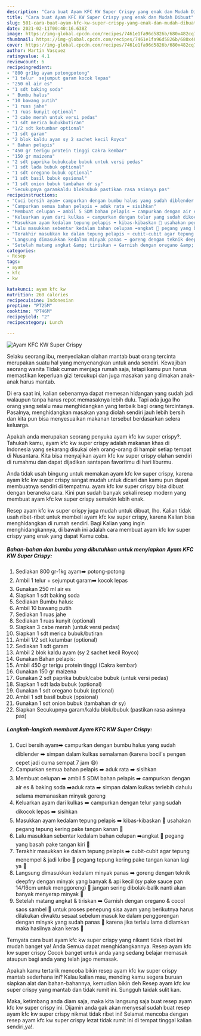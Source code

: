 ```yaml
---
description: "Cara buat Ayam KFC KW Super Crispy yang enak dan Mudah Dibuat"
title: "Cara buat Ayam KFC KW Super Crispy yang enak dan Mudah Dibuat"
slug: 501-cara-buat-ayam-kfc-kw-super-crispy-yang-enak-dan-mudah-dibuat
date: 2021-02-11T00:40:16.638Z
image: https://img-global.cpcdn.com/recipes/7461e1fa96d5826b/680x482cq70/ayam-kfc-kw-super-crispy-foto-resep-utama.jpg
thumbnail: https://img-global.cpcdn.com/recipes/7461e1fa96d5826b/680x482cq70/ayam-kfc-kw-super-crispy-foto-resep-utama.jpg
cover: https://img-global.cpcdn.com/recipes/7461e1fa96d5826b/680x482cq70/ayam-kfc-kw-super-crispy-foto-resep-utama.jpg
author: Martin Vasquez
ratingvalue: 4.1
reviewcount: 6
recipeingredient:
- "800 gr1kg ayam potongpotong"
- "1 telur  sejumput garam kocok lepas"
- "250 ml air es"
- "1 sdt baking soda"
- " Bumbu halus"
- "10 bawang putih"
- "1 ruas jahe"
- "1 ruas kunyit optional"
- "3 cabe merah untuk versi pedas"
- "1 sdt merica bubukbutiran"
- "1/2 sdt ketumbar optional"
- "1 sdt garam"
- "2 blok kaldu ayam sy 2 sachet kecil Royco"
- " Bahan pelapis"
- "450 gr terigu protein tinggi Cakra kembar"
- "150 gr maizena"
- "2 sdt paprika bubukcabe bubuk untuk versi pedas"
- "1 sdt lada bubuk optional"
- "1 sdt oregano bubuk optional"
- "1 sdt basil bubuk opsional"
- "1 sdt onion bubuk tambahan dr sy"
- "Secukupnya garamkaldu blokbubuk pastikan rasa asinnya pas"
recipeinstructions:
- "Cuci bersih ayam➡️ campurkan dengan bumbu halus yang sudah diblender ➡️ simpan dalam kulkas semalaman (karena bocil&#39;s pengen cepet jadi cuma sempat 7 jam 😅)"
- "Campurkan semua bahan pelapis ➡️ aduk rata ➡️ sisihkan"
- "Membuat celupan ➡️ ambil 5 SDM bahan pelapis ➡️ campurkan dengan air es &amp; baking soda ➡️aduk rata ➡️ simpan dalam kulkas terlebih dahulu selama memanaskan minyak goreng"
- "Keluarkan ayam dari kulkas ➡️ campurkan dengan telur yang sudah dikocok lepas ➡️ sisihkan"
- "Masukkan ayam kedalam tepung pelapis ➡️ kibas-kibaskan 📛 usahakan pegang tepung kering pake tangan kanan 📛"
- "Lalu masukkan sebentar kedalam bahan celupan ➡️angkat 📛 pegang yang basah pake tangan kiri 📛"
- "Terakhir masukkan ke dalam tepung pelapis ➡️ cubit-cubit agar tepung menempel &amp; jadi kribo 📛 pegang tepung kering pake tangan kanan lagi ya 📛"
- "Langsung dimasukkan kedalam minyak panas ➡️ goreng dengan teknik deepfry dengan minyak yang banyak &amp; api kecil (sy pake sauce pan 14/16cm untuk menggoreng) 📛 jangan sering dibolak-balik nanti akan banyak menyerap minyak 📛"
- "Setelah matang angkat &amp; tiriskan ➡️ Garnish dengan oregano &amp; cocol saos sambel 📛 untuk proses penepung sisa ayam yang berikutnya harus dilakukan diwaktu sesaat sebelum masuk ke dalam penggorengan dengan minyak yang sudah panas 📛 karena jika terlalu lama didiamkan maka hasilnya akan keras 📛"
categories:
- Resep
tags:
- ayam
- kfc
- kw

katakunci: ayam kfc kw 
nutrition: 260 calories
recipecuisine: Indonesian
preptime: "PT25M"
cooktime: "PT46M"
recipeyield: "2"
recipecategory: Lunch

---
```



![Ayam KFC KW Super Crispy](https://img-global.cpcdn.com/recipes/7461e1fa96d5826b/680x482cq70/ayam-kfc-kw-super-crispy-foto-resep-utama.jpg)

Selaku seorang ibu, menyediakan olahan mantab buat orang tercinta merupakan suatu hal yang menyenangkan untuk anda sendiri. Kewajiban seorang  wanita Tidak cuman menjaga rumah saja, tetapi kamu pun harus memastikan keperluan gizi tercukupi dan juga masakan yang dimakan anak-anak harus mantab.

Di era  saat ini, kalian sebenarnya dapat memesan hidangan yang sudah jadi walaupun tanpa harus repot memasaknya lebih dulu. Tapi ada juga lho orang yang selalu mau menghidangkan yang terbaik bagi orang tercintanya. Pasalnya, menghidangkan masakan yang diolah sendiri jauh lebih bersih dan kita pun bisa menyesuaikan makanan tersebut berdasarkan selera keluarga. 



Apakah anda merupakan seorang penyuka ayam kfc kw super crispy?. Tahukah kamu, ayam kfc kw super crispy adalah makanan khas di Indonesia yang sekarang disukai oleh orang-orang di hampir setiap tempat di Nusantara. Kita bisa menyajikan ayam kfc kw super crispy olahan sendiri di rumahmu dan dapat dijadikan santapan favoritmu di hari liburmu.

Anda tidak usah bingung untuk memakan ayam kfc kw super crispy, karena ayam kfc kw super crispy sangat mudah untuk dicari dan kamu pun dapat membuatnya sendiri di tempatmu. ayam kfc kw super crispy bisa dibuat dengan beraneka cara. Kini pun sudah banyak sekali resep modern yang membuat ayam kfc kw super crispy semakin lebih enak.

Resep ayam kfc kw super crispy juga mudah untuk dibuat, lho. Kalian tidak usah ribet-ribet untuk membeli ayam kfc kw super crispy, karena Kalian bisa menghidangkan di rumah sendiri. Bagi Kalian yang ingin menghidangkannya, di bawah ini adalah cara membuat ayam kfc kw super crispy yang enak yang dapat Kamu coba.

<!--inarticleads1-->

##### Bahan-bahan dan bumbu yang dibutuhkan untuk menyiapkan Ayam KFC KW Super Crispy:

1. Sediakan 800 gr-1kg ayam➡️ potong-potong
1. Ambil 1 telur + sejumput garam➡️ kocok lepas
1. Gunakan 250 ml air es
1. Siapkan 1 sdt baking soda
1. Sediakan  Bumbu halus:
1. Ambil 10 bawang putih
1. Sediakan 1 ruas jahe
1. Sediakan 1 ruas kunyit (optional)
1. Siapkan 3 cabe merah (untuk versi pedas)
1. Siapkan 1 sdt merica bubuk/butiran
1. Ambil 1/2 sdt ketumbar (optional)
1. Sediakan 1 sdt garam
1. Ambil 2 blok kaldu ayam (sy 2 sachet kecil Royco)
1. Gunakan  Bahan pelapis:
1. Ambil 450 gr terigu protein tinggi (Cakra kembar)
1. Gunakan 150 gr maizena
1. Gunakan 2 sdt paprika bubuk/cabe bubuk (untuk versi pedas)
1. Siapkan 1 sdt lada bubuk (optional)
1. Gunakan 1 sdt oregano bubuk (optional)
1. Ambil 1 sdt basil bubuk (opsional)
1. Gunakan 1 sdt onion bubuk (tambahan dr sy)
1. Siapkan Secukupnya garam/kaldu blok/bubuk (pastikan rasa asinnya pas)




<!--inarticleads2-->

##### Langkah-langkah membuat Ayam KFC KW Super Crispy:

1. Cuci bersih ayam➡️ campurkan dengan bumbu halus yang sudah diblender ➡️ simpan dalam kulkas semalaman (karena bocil&#39;s pengen cepet jadi cuma sempat 7 jam 😅)
1. Campurkan semua bahan pelapis ➡️ aduk rata ➡️ sisihkan
1. Membuat celupan ➡️ ambil 5 SDM bahan pelapis ➡️ campurkan dengan air es &amp; baking soda ➡️aduk rata ➡️ simpan dalam kulkas terlebih dahulu selama memanaskan minyak goreng
1. Keluarkan ayam dari kulkas ➡️ campurkan dengan telur yang sudah dikocok lepas ➡️ sisihkan
1. Masukkan ayam kedalam tepung pelapis ➡️ kibas-kibaskan 📛 usahakan pegang tepung kering pake tangan kanan 📛
1. Lalu masukkan sebentar kedalam bahan celupan ➡️angkat 📛 pegang yang basah pake tangan kiri 📛
1. Terakhir masukkan ke dalam tepung pelapis ➡️ cubit-cubit agar tepung menempel &amp; jadi kribo 📛 pegang tepung kering pake tangan kanan lagi ya 📛
1. Langsung dimasukkan kedalam minyak panas ➡️ goreng dengan teknik deepfry dengan minyak yang banyak &amp; api kecil (sy pake sauce pan 14/16cm untuk menggoreng) 📛 jangan sering dibolak-balik nanti akan banyak menyerap minyak 📛
1. Setelah matang angkat &amp; tiriskan ➡️ Garnish dengan oregano &amp; cocol saos sambel 📛 untuk proses penepung sisa ayam yang berikutnya harus dilakukan diwaktu sesaat sebelum masuk ke dalam penggorengan dengan minyak yang sudah panas 📛 karena jika terlalu lama didiamkan maka hasilnya akan keras 📛




Ternyata cara buat ayam kfc kw super crispy yang nikamt tidak ribet ini mudah banget ya! Anda Semua dapat menghidangkannya. Resep ayam kfc kw super crispy Cocok banget untuk anda yang sedang belajar memasak ataupun bagi anda yang telah jago memasak.

Apakah kamu tertarik mencoba bikin resep ayam kfc kw super crispy mantab sederhana ini? Kalau kalian mau, mending kamu segera buruan siapkan alat dan bahan-bahannya, kemudian bikin deh Resep ayam kfc kw super crispy yang mantab dan tidak rumit ini. Sungguh taidak sulit kan. 

Maka, ketimbang anda diam saja, maka kita langsung saja buat resep ayam kfc kw super crispy ini. Dijamin anda gak akan menyesal sudah buat resep ayam kfc kw super crispy nikmat tidak ribet ini! Selamat mencoba dengan resep ayam kfc kw super crispy lezat tidak rumit ini di tempat tinggal kalian sendiri,ya!.

